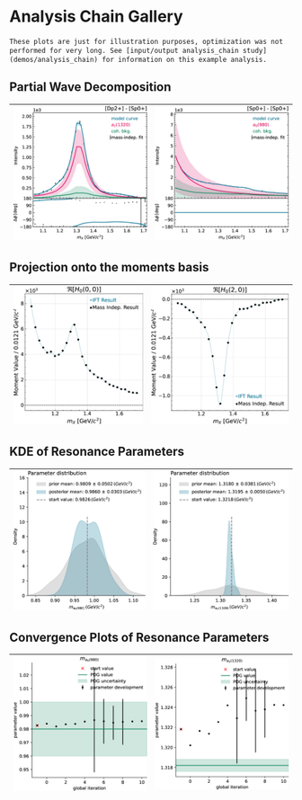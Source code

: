 # Analysis Chain Gallery

```{note}
These plots are just for illustration purposes, optimization was not performed for very long. See [input/output analysis_chain study](demos/analysis_chain) for information on this example analysis.
```

## Partial Wave Decomposition
| ![](../assets/images/Dp2+.png) | ![](../assets/images/Sp0+.png) |
|--------------------------------|--------------------------------|

## Projection onto the moments basis
| ![](../assets/images/H0_0_0.png) | ![](../assets/images/H0_2_0.png) |
|--------------------------------|--------------------------------|

## KDE of Resonance Parameters
| ![](../assets/images/m_a0_980_kde.png) | ![](../assets/images/m_a2_1320_kde.png) |
|--------------------------------|--------------------------------|

## Convergence Plots of Resonance Parameters
| ![](../assets/images/m_a0_980_convergence.png) | ![](../assets/images/m_a2_1320_convergence.png) |
|--------------------------------|--------------------------------|
